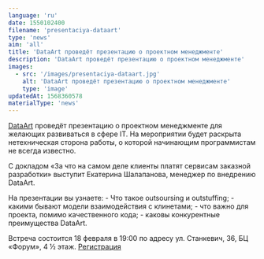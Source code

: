 ```yaml
---
language: 'ru'
date: 1550102400
filename: 'presentaciya-dataart'
type: 'news'
aim: 'all'
title: 'DataArt проведёт презентацию о проектном менеджменте'
description: 'DataArt проведёт презентацию о проектном менеджменте'
images:
  - src: '/images/presentaciya-dataart.jpg'
    alt: 'DataArt проведёт презентацию о проектном менеджменте'
    type: 'image'
updatedAt: 1568360578
materialType: 'news'
---
```

[DataArt](https://vk.com/dataart) проведёт презентацию о проектном менеджменте для желающих развиваться в сфере IT. На мероприятии будет раскрыта нетехническая сторона работы, о которой начинающим программистам не всегда известно.

С докладом «За что на самом деле клиенты платят сервисам заказной разработки» выступит Екатерина Шалапанова, менеджер по внедрению DataArt.

На презентации вы узнаете: - Что такое outsoursing и outstuffing; - какими бывают модели взаимодействия с клинетами; - что важно для проекта, помимо качественного кода; - каковы конкурентные преимущества DataArt.

Встреча состоится 18 февраля в 19:00 по адресу ул. Станкевич, 36, БЦ «Форум», 4 ½ этаж. [Регистрация](https://goo.gl/9vuDiy)
